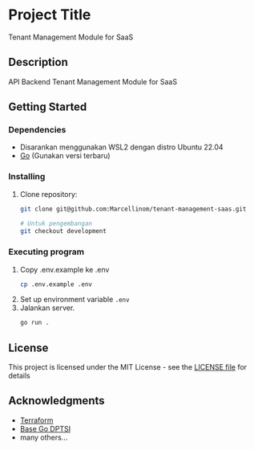 # Project Title

Tenant Management Module for SaaS

## Description

API Backend Tenant Management Module for SaaS

## Getting Started

### Dependencies

- Disarankan menggunakan WSL2 dengan distro Ubuntu 22.04
- [Go](https://go.dev/doc/install) (Gunakan versi terbaru)

### Installing

1. Clone repository:

   ```bash
   git clone git@github.com:Marcellinom/tenant-management-saas.git
  
   # Untuk pengembangan
   git checkout development
   ```

### Executing program

1. Copy .env.example ke .env
   ```bash
   cp .env.example .env
   ```
2. Set up environment variable `.env`
3. Jalankan server.
   ```bash
   go run .
   ```
## License

This project is licensed under the MIT License - see the [LICENSE file](./LICENSE) for details

## Acknowledgments
- [Terraform](https://www.terraform.io/)
- [Base Go DPTSI](https://bitbucket.org/dptsi/base-go)
- many others...
